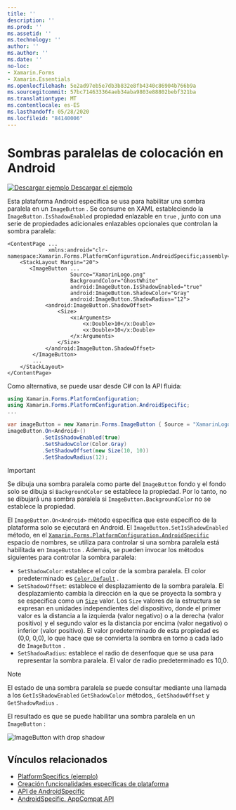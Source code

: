 ```yaml
---
title: ''
description: ''
ms.prod: ''
ms.assetid: ''
ms.technology: ''
author: ''
ms.author: ''
ms.date: ''
no-loc:
- Xamarin.Forms
- Xamarin.Essentials
ms.openlocfilehash: 5e2ad97eb5e7db3b832e8fb4340c86904b766b9a
ms.sourcegitcommit: 57bc714633364aeb34aba9803e88802bebf321ba
ms.translationtype: MT
ms.contentlocale: es-ES
ms.lasthandoff: 05/28/2020
ms.locfileid: "84140006"
---
```

# <a name="imagebutton-drop-shadows-on-android"></a>Sombras paralelas de colocación en Android

[![Descargar ejemplo](~/media/shared/download.png) Descargar el ejemplo](https://docs.microsoft.com/samples/xamarin/xamarin-forms-samples/userinterface-platformspecifics)

Esta plataforma Android específica se usa para habilitar una sombra paralela en un `ImageButton` . Se consume en XAML estableciendo la `ImageButton.IsShadowEnabled` propiedad enlazable en `true` , junto con una serie de propiedades adicionales enlazables opcionales que controlan la sombra paralela:

```xaml
<ContentPage ...
             xmlns:android="clr-namespace:Xamarin.Forms.PlatformConfiguration.AndroidSpecific;assembly=Xamarin.Forms.Core">
    <StackLayout Margin="20">
       <ImageButton ...
                    Source="XamarinLogo.png"
                    BackgroundColor="GhostWhite"
                    android:ImageButton.IsShadowEnabled="true"
                    android:ImageButton.ShadowColor="Gray"
                    android:ImageButton.ShadowRadius="12">
            <android:ImageButton.ShadowOffset>
                <Size>
                    <x:Arguments>
                        <x:Double>10</x:Double>
                        <x:Double>10</x:Double>
                    </x:Arguments>
                </Size>
            </android:ImageButton.ShadowOffset>
        </ImageButton>
        ...
    </StackLayout>
</ContentPage>
```

Como alternativa, se puede usar desde C# con la API fluida:

```csharp
using Xamarin.Forms.PlatformConfiguration;
using Xamarin.Forms.PlatformConfiguration.AndroidSpecific;
...

var imageButton = new Xamarin.Forms.ImageButton { Source = "XamarinLogo.png", BackgroundColor = Color.GhostWhite, ... };
imageButton.On<Android>()
           .SetIsShadowEnabled(true)
           .SetShadowColor(Color.Gray)
           .SetShadowOffset(new Size(10, 10))
           .SetShadowRadius(12);
```

> [!IMPORTANT]
> Se dibuja una sombra paralela como parte del `ImageButton` fondo y el fondo solo se dibuja si `BackgroundColor` se establece la propiedad. Por lo tanto, no se dibujará una sombra paralela si `ImageButton.BackgroundColor` no se establece la propiedad.

El `ImageButton.On<Android>` método especifica que este específico de la plataforma solo se ejecutará en Android. El `ImageButton.SetIsShadowEnabled` método, en el [`Xamarin.Forms.PlatformConfiguration.AndroidSpecific`](xref:Xamarin.Forms.PlatformConfiguration.AndroidSpecific) espacio de nombres, se utiliza para controlar si una sombra paralela está habilitada en `ImageButton` . Además, se pueden invocar los métodos siguientes para controlar la sombra paralela:

- `SetShadowColor`: establece el color de la sombra paralela. El color predeterminado es [`Color.Default`](xref:Xamarin.Forms.Color.Default*) .
- `SetShadowOffset`: establece el desplazamiento de la sombra paralela. El desplazamiento cambia la dirección en la que se proyecta la sombra y se especifica como un [`Size`](xref:Xamarin.Forms.Size) valor. Los `Size` valores de la estructura se expresan en unidades independientes del dispositivo, donde el primer valor es la distancia a la izquierda (valor negativo) o a la derecha (valor positivo) y el segundo valor es la distancia por encima (valor negativo) o inferior (valor positivo). El valor predeterminado de esta propiedad es (0,0, 0,0), lo que hace que se convierta la sombra en torno a cada lado de `ImageButton` .
- `SetShadowRadius`: establece el radio de desenfoque que se usa para representar la sombra paralela. El valor de radio predeterminado es 10,0.

> [!NOTE]
> El estado de una sombra paralela se puede consultar mediante una llamada a los `GetIsShadowEnabled` `GetShadowColor` métodos,, `GetShadowOffset` y `GetShadowRadius` .

El resultado es que se puede habilitar una sombra paralela en un `ImageButton` :

![](imagebutton-drop-shadow-images/imagebutton-drop-shadow.png "ImageButton with drop shadow")

## <a name="related-links"></a>Vínculos relacionados

- [PlatformSpecifics (ejemplo)](https://docs.microsoft.com/samples/xamarin/xamarin-forms-samples/userinterface-platformspecifics)
- [Creación funcionalidades específicas de plataforma](~/xamarin-forms/platform/platform-specifics/index.md#creating-platform-specifics)
- [API de AndroidSpecific](xref:Xamarin.Forms.PlatformConfiguration.AndroidSpecific)
- [AndroidSpecific. AppCompat API](xref:Xamarin.Forms.PlatformConfiguration.AndroidSpecific.AppCompat)
